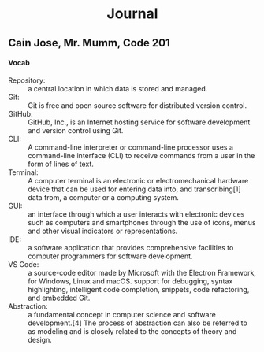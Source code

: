 <h1 align="center"> Journal</h1>

<h2> Cain Jose, Mr. Mumm, Code 201</h2>
<h4> Vocab </h4>
<dl> 
  <dt> Repository:</dt>
  
  <dd> a central location in which data is stored and managed.</dd>
  <dt> Git:</dt>
  
  <dd> Git is free and open source software for distributed version control.</dd>
  <dt> GitHub:</dt>
  
  <dd> GitHub, Inc., is an Internet hosting service for software development and version control using Git.</dd>
  <dt> CLI:</dt>
  
  <dd> A command-line interpreter or command-line processor uses a command-line interface (CLI) to receive commands from a user in the form of lines of text.</dd>
  <dt> Terminal:</dt>
  
  <dd> A computer terminal is an electronic or electromechanical hardware device that can be used for entering data into, and transcribing[1] data from, a computer or a computing system.</dd>
  <dt> GUI:</dt>
  
  <dd> an interface through which a user interacts with electronic devices such as computers and smartphones through the use of icons, menus and other visual indicators or representations.</dd>
  <dt> IDE:</dt>
  
  <dd> a software application that provides comprehensive facilities to computer programmers for software development.</dd>
  <dt> VS Code:</dt>
  
  <dd> a source-code editor made by Microsoft with the Electron Framework, for Windows, Linux and macOS. support for debugging, syntax highlighting, intelligent code completion, snippets, code refactoring, and embedded Git.</dd>
  <dt> Abstraction:</dt>
  
  <dd> a fundamental concept in computer science and software development.[4] The process of abstraction can also be referred to as modeling and is closely related to the concepts of theory and design.</dd>
</dl>
